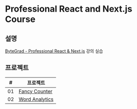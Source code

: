 # Professional React and Next.js Course

## 설명

[ByteGrad - Professional React & Next.js](https://bytegrad.com/courses/professional-react-nextjs) 강의 실습

## 프로젝트

| #   | 프로젝트                                     |
| --- | -------------------------------------------- |
| 01  | [Fancy Counter](./fancy-counter/README.md)   |
| 02  | [Word Analytics](./word-analytics/README.md) |
